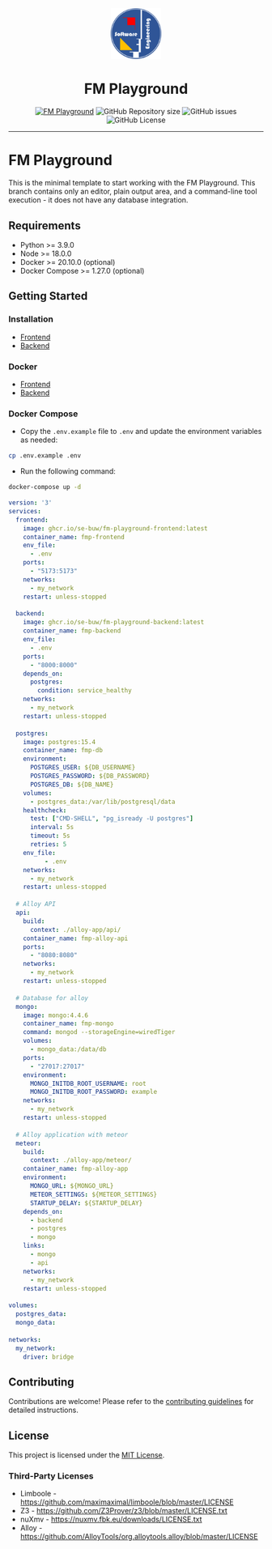 <div align="center">
  <img src="./frontend/public/logo_se.png" width="100px" />
  <h1>FM Playground</h1>
  <a href="https://play.formal-methods.net/"><img src="https://img.shields.io/website?url=https%3A%2F%2Fplay.formal-methods.net%2F&label=play.formal-methods.net" alt="FM Playground"></a>
  <img alt="GitHub Repository size" src="https://img.shields.io/github/repo-size/se-buw/fm-playground">
  <img src="https://img.shields.io/github/issues/se-buw/fm-playground" alt="GitHub issues">
  <img src="https://img.shields.io/github/license/se-buw/fm-playground" alt="GitHub License">
  <hr>
</div>




# FM Playground

This is the minimal template to start working with the FM Playground. 
This branch contains only an editor, plain output area, and a command-line tool execution - it does not have any database integration.

## Requirements
- Python >= 3.9.0
- Node >= 18.0.0
- Docker >= 20.10.0 (optional)
- Docker Compose >= 1.27.0 (optional)


## Getting Started

### Installation

- [Frontend](frontend/README.md)
- [Backend](backend/README.md)

### Docker

- [Frontend](frontend/README.md#docker)
- [Backend](backend/README.md#docker)

### Docker Compose

- Copy the `.env.example` file to `.env` and update the environment variables as needed:
```bash
cp .env.example .env
```
- Run the following command:
```bash
docker-compose up -d
```

```yml
version: '3'
services:
  frontend:
    image: ghcr.io/se-buw/fm-playground-frontend:latest
    container_name: fmp-frontend
    env_file:
      - .env
    ports:
      - "5173:5173"
    networks:
      - my_network
    restart: unless-stopped
  
  backend:
    image: ghcr.io/se-buw/fm-playground-backend:latest
    container_name: fmp-backend
    env_file:
      - .env
    ports:
      - "8000:8000"
    depends_on:
      postgres:
        condition: service_healthy
    networks:
      - my_network
    restart: unless-stopped
  
  postgres:
    image: postgres:15.4
    container_name: fmp-db
    environment:
      POSTGRES_USER: ${DB_USERNAME}
      POSTGRES_PASSWORD: ${DB_PASSWORD}
      POSTGRES_DB: ${DB_NAME}
    volumes:
      - postgres_data:/var/lib/postgresql/data
    healthcheck:
      test: ["CMD-SHELL", "pg_isready -U postgres"]
      interval: 5s
      timeout: 5s
      retries: 5
    env_file:
          - .env
    networks:
      - my_network
    restart: unless-stopped
  
  # Alloy API
  api:
    build:
      context: ./alloy-app/api/
    container_name: fmp-alloy-api
    ports:
      - "8080:8080"
    networks:
      - my_network
    restart: unless-stopped
  
  # Database for alloy
  mongo:
    image: mongo:4.4.6
    container_name: fmp-mongo
    command: mongod --storageEngine=wiredTiger
    volumes:
      - mongo_data:/data/db
    ports:
      - "27017:27017"
    environment:
      MONGO_INITDB_ROOT_USERNAME: root
      MONGO_INITDB_ROOT_PASSWORD: example
    networks:
      - my_network
    restart: unless-stopped
  
  # Alloy application with meteor
  meteor:
    build:
      context: ./alloy-app/meteor/
    container_name: fmp-alloy-app
    environment:
      MONGO_URL: ${MONGO_URL}
      METEOR_SETTINGS: ${METEOR_SETTINGS}
      STARTUP_DELAY: ${STARTUP_DELAY}
    depends_on:
      - backend
      - postgres
      - mongo
    links:
      - mongo
      - api
    networks:
      - my_network
    restart: unless-stopped

volumes:
  postgres_data:
  mongo_data:

networks:
  my_network:
    driver: bridge
```


## Contributing

Contributions are welcome!  Please refer to the [contributing guidelines](CONTRIBUTING.md) for detailed instructions.


## License

This project is licensed under the [MIT License](LICENSE). 

### Third-Party Licenses

- Limboole - https://github.com/maximaximal/limboole/blob/master/LICENSE
- Z3 - https://github.com/Z3Prover/z3/blob/master/LICENSE.txt
- nuXmv - https://nuxmv.fbk.eu/downloads/LICENSE.txt
- Alloy - https://github.com/AlloyTools/org.alloytools.alloy/blob/master/LICENSE